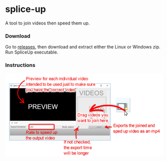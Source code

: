 # splice-up
A tool to join videos then speed them up.

### Download 

Go to [releases](../../releases), then download and extract either the Linux or Windows zip. Run SpliceUp executable.

### Instructions

![](doc/instructions.png)
